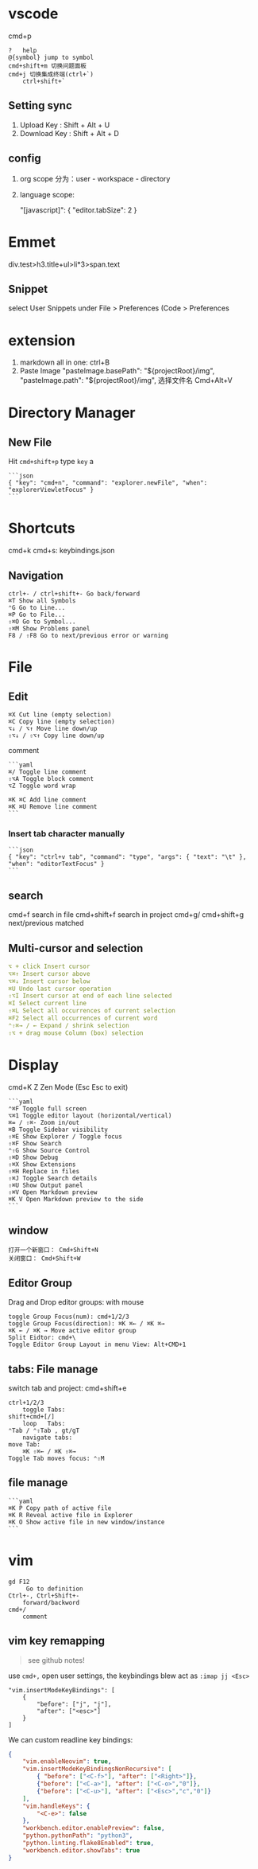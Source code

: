 # vscode
cmd+p

    ?   help
    @{symbol} jump to symbol 
    cmd+shift+m 切换问题面板
    cmd+j 切换集成终端(ctrl+`)
        ctrl+shift+`

## Setting sync
1. Upload Key : Shift + Alt + U
2. Download Key : Shift + Alt + D

## config
1. org scope 分为：user - workspace - directory
2. language scope: 

    "[javascript]": {
        "editor.tabSize": 2
    }

# Emmet
div.test>h3.title+ul>li*3>span.text

## Snippet
 select User Snippets under File > Preferences (Code > Preferences 

# extension
1. markdown all in one: ctrl+B
2. Paste Image
    "pasteImage.basePath": "${projectRoot}/img",
    "pasteImage.path": "${projectRoot}/img",
    选择文件名 Cmd+Alt+V

# Directory Manager
## New File
 Hit `cmd+shift+p` type `key` a

    ```json
    { "key": "cmd+n", "command": "explorer.newFile", "when": "explorerViewletFocus" }
    ```

# Shortcuts
cmd+k cmd+s: keybindings.json

## Navigation

    ctrl+- / ctrl+shift+- Go back/forward
    ⌘T Show all Symbols
    ⌃G Go to Line...
    ⌘P Go to File...
    ⇧⌘O Go to Symbol...
    ⇧⌘M Show Problems panel
    F8 / ⇧F8 Go to next/previous error or warning

# File 
## Edit

    ⌘X Cut line (empty selection)
    ⌘C Copy line (empty selection)
    ⌥↓ / ⌥↑ Move line down/up
    ⇧⌥↓ / ⇧⌥↑ Copy line down/up

comment

    ```yaml
    ⌘/ Toggle line comment
    ⇧⌥A Toggle block comment
    ⌥Z Toggle word wrap

    ⌘K ⌘C Add line comment
    ⌘K ⌘U Remove line comment
    ```

### Insert tab character manually
    ```json
    { "key": "ctrl+v tab", "command": "type", "args": { "text": "\t" }, "when": "editorTextFocus" }
    ```

## search
cmd+f   search in file
cmd+shift+f search in project
cmd+g/ cmd+shift+g  next/previous matched

## Multi-cursor and selection
```yaml
⌥ + click Insert cursor
⌥⌘↑ Insert cursor above
⌥⌘↓ Insert cursor below
⌘U Undo last cursor operation
⇧⌥I Insert cursor at end of each line selected
⌘I Select current line
⇧⌘L Select all occurrences of current selection
⌘F2 Select all occurrences of current word
⌃⇧⌘→ / ← Expand / shrink selection
⇧⌥ + drag mouse Column (box) selection
```

# Display
cmd+K Z Zen Mode (Esc Esc to exit)

    ```yaml
    ⌃⌘F Toggle full screen
    ⌥⌘1 Toggle editor layout (horizontal/vertical)
    ⌘= / ⇧⌘- Zoom in/out
    ⌘B Toggle Sidebar visibility
    ⇧⌘E Show Explorer / Toggle focus
    ⇧⌘F Show Search
    ⌃⇧G Show Source Control
    ⇧⌘D Show Debug
    ⇧⌘X Show Extensions
    ⇧⌘H Replace in files
    ⇧⌘J Toggle Search details
    ⇧⌘U Show Output panel
    ⇧⌘V Open Markdown preview
    ⌘K V Open Markdown preview to the side
    ```

## window
    打开一个新窗口： Cmd+Shift+N
    关闭窗口： Cmd+Shift+W

## Editor Group
Drag and Drop editor groups: with mouse

    toggle Group Focus(num): cmd+1/2/3
    toggle Group Focus(direction): ⌘K ⌘← / ⌘K ⌘→ 
    ⌘K ← / ⌘K → Move active editor group
    Split Eidtor: cmd+\
    Toggle Editor Group Layout in menu View: Alt+CMD+1

## tabs: File manage
switch tab and project: cmd+shift+e

    ctrl+1/2/3
        toggle Tabs: 
    shift+cmd+[/]
        loop   Tabs: 
    ⌃Tab / ⌃⇧Tab , gt/gT
        navigate tabs: 
    move Tab: 
        ⌘K ⇧⌘← / ⌘K ⇧⌘→ 
    Toggle Tab moves focus: ⌃⇧M 

## file manage
    ```yaml
    ⌘K P Copy path of active file
    ⌘K R Reveal active file in Explorer
    ⌘K O Show active file in new window/instance
    ```

# vim

    gd F12 
         Go to definition 
    Ctrl+-, Ctrl+Shift+- 
        forward/backword
    cmd+/ 
        comment

## vim key remapping
> see github notes!

use `cmd+,` open user settings, the keybindings blew act as `:imap jj <Esc>` 

    "vim.insertModeKeyBindings": [
        {
            "before": ["j", "j"],
            "after": ["<esc>"]
        }
    ]

We can custom readline key bindings:

```json
{
    "vim.enableNeovim": true,
    "vim.insertModeKeyBindingsNonRecursive": [
        { "before": ["<C-f>"], "after": ["<Right>"]},
        {"before": ["<C-a>"], "after": ["<C-o>","0"]},
        {"before": ["<C-u>"], "after": ["<Esc>","c","0"]}
    ],
    "vim.handleKeys": {
        "<C-e>": false
    },
    "workbench.editor.enablePreview": false,
    "python.pythonPath": "python3",
    "python.linting.flake8Enabled": true,
    "workbench.editor.showTabs": true
}
```